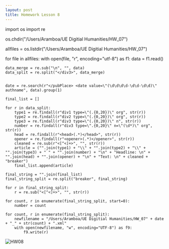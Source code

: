```yaml
---
layout: post
title: Homework Lesson 8
---
```



import os
import re

os.chdir("/Users/Aramboa/UE Digitial Humanities/HW_07")

allfiles = os.listdir("/Users/Aramboa/UE Digitial Humanities/HW_07")

for file in allfiles:
    with open(file, "r", encoding="utf-8") as f1:
        data = f1.read()

    data_merge = re.sub("\n", "", data)
    data_split = re.split("</div3>", data_merge)


    date = re.search(r"</pubPlace> <date value=\"(\d\d\d\d-\d\d-\d\d)\" authname", data).group(1)

    final_list = []

    for r in data_split:
        type1 = re.findall(r"div1 type=\"(.{0,20})\" org", str(r))
        type2 = re.findall(r"div2 type=\"(.{0,20})\" org", str(r))
        type3 = re.findall(r"div3 type=\"(.{0,20})\" n", str(r))
        number = re.findall(r"div3 type=\".{0,20}\" n=\"(\d*)\" org", str(r))
        head = re.findall(r"<head>(.*)</head>", str(r))
        opener = re.findall(r"<opener>(.*)</opener>", str(r))
        cleaned = re.sub(r"<[^<]+>", "", str(r))
        article = ("".join(type1) + "\\" + "".join(type2) + "\\" + "".join(type3) + " " + "".join(number) + "\n" + "Headline: \n" + "".join(head) + "".join(opener) + "\n" + "Text: \n" + cleaned + "breaker")
        final_list.append(article)

    final_string = "".join(final_list)
    final_string_split = re.split("breaker", final_string)

    for r in final_string_split:
        r = re.sub("<[^<]+>", "", str(r))

    for count, r in enumerate(final_string_split, start=0):
        number = count

    for count, r in enumerate(final_string_split):
        newfilename = "/Users/Aramboa/UE Digitial Humanities/HW_07" + date + "_" + str(count) + ".xml"
        with open(newfilename, "w", encoding="UTF-8") as f9:
            f9.write(r)
            
![HW08](https://drive.google.com/file/d/1wkVcSxh3lqdN5BvpktJuWloY7lbJBLaa/view?usp=sharing "HW08")
